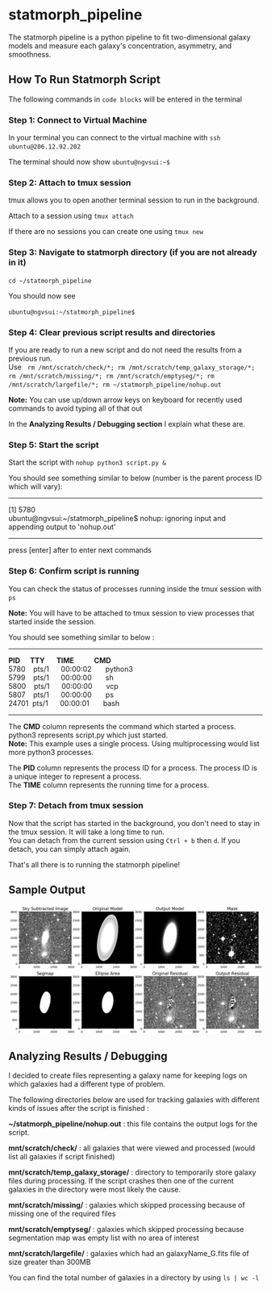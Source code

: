 # statmorph_pipeline

The statmorph pipeline is a python pipeline to fit two-dimensional galaxy models and measure each galaxy's concentration, asymmetry, and smoothness.

## How To Run Statmorph Script

The following commands in `code blocks` will be entered in the terminal

### Step 1: Connect to Virtual Machine

In your terminal you can connect to the virtual machine with `ssh ubuntu@206.12.92.202`

The terminal should now show `ubuntu@ngvsui:~$`

### Step 2: Attach to tmux session

tmux allows you to open another terminal session to run in the background.

Attach to a session using `tmux attach`

If there are no sessions you can create one using `tmux new`

### Step 3: Navigate to statmorph directory (if you are not already in it)

`cd ~/statmorph_pipeline`

You should now see

`ubuntu@ngvsui:~/statmorph_pipeline$`

### Step 4: Clear previous script results and directories

If you are ready to run a new script and do not need the results from a previous run.  
Use &nbsp;&nbsp;`rm /mnt/scratch/check/*; rm /mnt/scratch/temp_galaxy_storage/*; rm /mnt/scratch/missing/*; rm /mnt/scratch/emptyseg/*; rm /mnt/scratch/largefile/*; rm ~/statmorph_pipeline/nohup.out`    
  
**Note:** You can use up/down arrow keys on keyboard for recently used commands to avoid typing all of that out
  
In the **Analyzing Results / Debugging section** I explain what these are. 

### Step 5: Start the script

Start the script with `nohup python3 script.py &`

You should see something similar to below (number is the parent process ID which will vary):

---

[1] 5780  
ubuntu@ngvsui:~/statmorph_pipeline$ nohup: ignoring input and appending output to 'nohup.out'

---

press [enter] after to enter next commands

### Step 6: Confirm script is running

You can check the status of processes running inside the tmux session with `ps`

**Note:** You will have to be attached to tmux session to view processes that started inside the session.

You should see something similar to below :

---

**PID &nbsp;&nbsp;&nbsp;&nbsp;&nbsp;TTY&nbsp;&nbsp;&nbsp;&nbsp;&nbsp;&nbsp;&nbsp;TIME&nbsp;&nbsp;&nbsp;&nbsp;&nbsp;&nbsp;&nbsp;&nbsp;&nbsp;&nbsp;&nbsp;&nbsp;CMD**  
5780 &nbsp;&nbsp;&nbsp;pts/1&nbsp;&nbsp;&nbsp;&nbsp;&nbsp;&nbsp;00:00:02&nbsp;&nbsp;&nbsp;&nbsp;&nbsp;&nbsp; python3  
5799 &nbsp;&nbsp;&nbsp;pts/1 &nbsp;&nbsp;&nbsp;&nbsp;&nbsp;00:00:00&nbsp;&nbsp;&nbsp;&nbsp;&nbsp;&nbsp; sh  
5800 &nbsp;&nbsp;&nbsp;pts/1  &nbsp;&nbsp;&nbsp;&nbsp;&nbsp;00:00:00&nbsp;&nbsp;&nbsp;&nbsp;&nbsp;&nbsp; vcp  
5807 &nbsp;&nbsp;&nbsp;pts/1  &nbsp;&nbsp;&nbsp;&nbsp;&nbsp;00:00:00&nbsp;&nbsp;&nbsp;&nbsp;&nbsp;&nbsp; ps  
24701 &nbsp;pts/1  &nbsp;&nbsp;&nbsp;&nbsp;&nbsp;00:00:01&nbsp;&nbsp;&nbsp;&nbsp;&nbsp;&nbsp; bash  

---

The **CMD** column represents the command which started a process.  
python3 represents script.py which just started.  
**Note:** This example uses a single process. Using multiprocessing would list more python3 processes.  

The **PID** column represents the process ID for a process. The process ID is a unique integer to represent a process.  
The **TIME** column represents the running time for a process.

### Step 7: Detach from tmux session

Now that the script has started in the background, you don't need to stay in the tmux session. It will take a long time to run.  
You can detach from the current session using `Ctrl + b` then `d`. If you detach, you can simply attach again.  
  
That's all there is to running the statmorph pipeline!

## Sample Output
<p align="center">
  <img src="statmorph.png">
</p>

## Analyzing Results / Debugging

I decided to create files representing a galaxy name for keeping logs on which galaxies had a different type of problem.

The following directories below are used for tracking galaxies with different kinds of issues after the script is finished :  
  
**~/statmorph_pipeline/nohup.out** : this file contains the output logs for the script.  
  
**mnt/scratch/check/** : all galaxies that were viewed and processed (would list all galaxies if script finished)  
  
**mnt/scratch/temp_galaxy_storage/** : directory to temporarily store galaxy files during processing. If the script crashes then one of the current galaxies in the directory were most likely the cause.  
  
**mnt/scratch/missing/** : galaxies which skipped processing because of missing one of the required files  
  
**mnt/scratch/emptyseg/** : galaxies which skipped processing because segmentation map was empty list with no area of interest  
  
**mnt/scratch/largefile/** : galaxies which had an galaxyName_G.fits file of size greater than 300MB  
  
You can find the total number of galaxies in a directory by using `ls | wc -l` 
